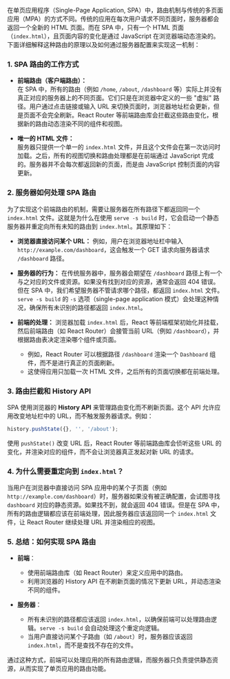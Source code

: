 在单页应用程序（Single-Page Application, SPA）中，路由机制与传统的多页面应用（MPA）的方式不同。传统的应用在每次用户请求不同页面时，服务器都会返回一个全新的 HTML 页面。而在 SPA 中，只有一个 HTML 页面（`index.html`），且页面内容的变化是通过 JavaScript 在浏览器端动态渲染的。下面详细解释这种路由的原理以及如何通过服务器配置来实现这一机制：

### 1. **SPA 路由的工作方式**

- **前端路由（客户端路由）：**  
  在 SPA 中，所有的路由（例如 `/home`, `/about`, `/dashboard` 等）实际上并没有真正对应的服务器上的不同页面。它们只是在浏览器中定义的一些 "虚拟" 路径。用户通过点击链接或输入 URL 来切换页面时，浏览器地址栏会更新，但是页面不会完全刷新。React Router 等前端路由库会拦截这些路由变化，根据新的路由动态渲染不同的组件和视图。

- **唯一的 HTML 文件：**  
  服务器只提供一个单一的 `index.html` 文件，并且这个文件会在第一次访问时加载。之后，所有的视图切换和路由处理都是在前端通过 JavaScript 完成的。服务器并不会每次都返回新的页面，而是由 JavaScript 控制页面的内容更新。

### 2. **服务器如何处理 SPA 路由**

为了实现这个前端路由的机制，需要让服务器在所有路径下都返回同一个 `index.html` 文件。这就是为什么在使用 `serve -s build` 时，它会启动一个静态服务器并重定向所有未知的路由到 `index.html`。其原理如下：

- **浏览器直接访问某个 URL：**
  例如，用户在浏览器地址栏中输入 `http://example.com/dashboard`，这会触发一个 GET 请求向服务器请求 `/dashboard` 路径。
  
- **服务器的行为：**
  在传统服务器中，服务器会期望在 `/dashboard` 路径上有一个与之对应的文件或资源。如果没有找到对应的资源，通常会返回 404 错误。但在 SPA 中，我们希望服务器不管请求哪个路径，都返回 `index.html` 文件。`serve -s build` 的 `-s` 选项（single-page application 模式）会处理这种情况，确保所有未识别的路径都返回 `index.html`。

- **前端的处理：**
  浏览器加载 `index.html` 后，React 等前端框架初始化并挂载，然后前端路由（如 React Router）会接管当前 URL（例如 `/dashboard`），并根据路由表决定渲染哪个组件或页面。

  - 例如，React Router 可以根据路径 `/dashboard` 渲染一个 `Dashboard` 组件，而不是进行真正的页面刷新。
  - 这使得应用只加载一次 HTML 文件，之后所有的页面切换都在前端处理。

### 3. **路由拦截和 History API**

SPA 使用浏览器的 **History API** 来管理路由变化而不刷新页面。这个 API 允许应用改变地址栏中的 URL，而不触发服务器请求。例如：

```javascript
history.pushState({}, '', '/about');
```

使用 `pushState()` 改变 URL 后，React Router 等前端路由库会侦听这些 URL 的变化，并渲染对应的组件，而不会让浏览器真正发起对新 URL 的请求。

### 4. **为什么需要重定向到 `index.html`？**

当用户在浏览器中直接访问 SPA 应用中的某个子页面（例如 `http://example.com/dashboard`）时，服务器如果没有被正确配置，会试图寻找 `dashboard` 对应的静态资源。如果找不到，就会返回 404 错误。但是在 SPA 中，所有的路由逻辑都应该在前端处理，因此服务器应该返回同一个 `index.html` 文件，让 React Router 继续处理 URL 并渲染相应的视图。

### 5. **总结：如何实现 SPA 路由**

- **前端**：
  - 使用前端路由库（如 React Router）来定义应用中的路由。
  - 利用浏览器的 History API 在不刷新页面的情况下更新 URL，并动态渲染不同的组件。

- **服务器**：
  - 所有未识别的路径都应该返回 `index.html`，以确保前端可以处理路由逻辑。`serve -s build` 会自动处理这个重定向逻辑。
  - 当用户直接访问某个子路由（如 `/about`）时，服务器应该返回 `index.html`，而不是查找不存在的文件。

通过这种方式，前端可以处理应用的所有路由逻辑，而服务器只负责提供静态资源，从而实现了单页应用的路由功能。
